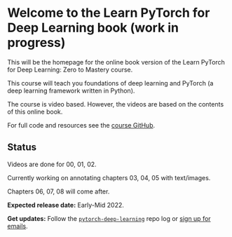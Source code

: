 # Welcome to the Learn PyTorch for Deep Learning book (work in progress)

This will be the homepage for the online book version of the Learn PyTorch for Deep Learning: Zero to Mastery course.

This course will teach you foundations of deep learning and PyTorch (a deep learning framework written in Python).

The course is video based. However, the videos are based on the contents of this online book.

For full code and resources see the [course GitHub](https://github.com/mrdbourke/pytorch-deep-learning).

## Status

Videos are done for 00, 01, 02.

Currently working on annotating chapters 03, 04, 05 with text/images.

Chapters 06, 07, 08 will come after.

**Expected release date:** Early-Mid 2022.

**Get updates:** Follow the [`pytorch-deep-learning`](https://github.com/mrdbourke/pytorch-deep-learning#log) repo log or [sign up for emails](https://www.mrdbourke.com/newsletter/).

